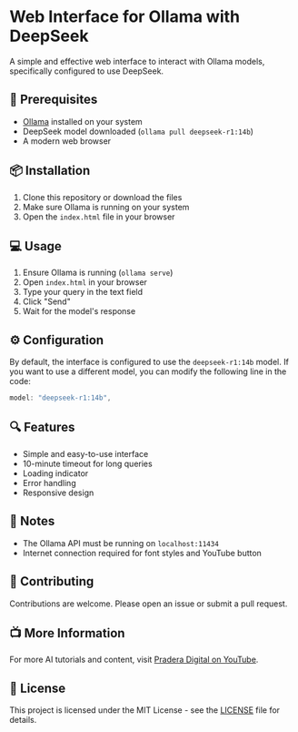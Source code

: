 # Web Interface for Ollama with DeepSeek

A simple and effective web interface to interact with Ollama models, specifically configured to use DeepSeek.

## 🚀 Prerequisites

- [Ollama](https://ollama.ai/) installed on your system
- DeepSeek model downloaded (`ollama pull deepseek-r1:14b`)
- A modern web browser

## 📦 Installation

1. Clone this repository or download the files
2. Make sure Ollama is running on your system
3. Open the `index.html` file in your browser

## 💻 Usage

1. Ensure Ollama is running (`ollama serve`)
2. Open `index.html` in your browser
3. Type your query in the text field
4. Click "Send"
5. Wait for the model's response

## ⚙️ Configuration

By default, the interface is configured to use the `deepseek-r1:14b` model. If you want to use a different model, you can modify the following line in the code:

```javascript
model: "deepseek-r1:14b",
```

## 🔍 Features

- Simple and easy-to-use interface
- 10-minute timeout for long queries
- Loading indicator
- Error handling
- Responsive design

## 📝 Notes

- The Ollama API must be running on `localhost:11434`
- Internet connection required for font styles and YouTube button

## 🤝 Contributing

Contributions are welcome. Please open an issue or submit a pull request.

## 📺 More Information

For more AI tutorials and content, visit [Pradera Digital on YouTube](https://youtube.com/@praderadigital).

## 📄 License

This project is licensed under the MIT License - see the [LICENSE](LICENSE) file for details.
